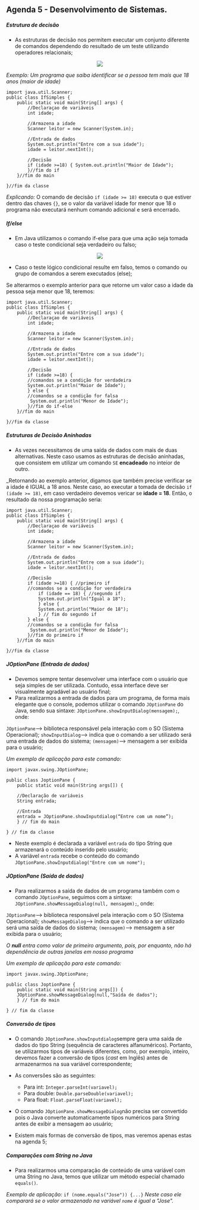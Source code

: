 ## Agenda 5 - Desenvolvimento de Sistemas.

##### Estrutura de decisão

- As estruturas de decisão nos permitem executar um conjunto diferente de comandos dependendo do resultado de um teste utilizando operadores relacionais;

<div align="center">

<img src="img/estrutura decisao.png">

</div>

_Exemplo: Um programa que saiba identificar se a pessoa tem mais que 18 anos (maior de idade)_
```
import java.util.Scanner; 
public class IfSimples {  
    public static void main(String[] args) { 
        //Declaraçao de variáveis 
        int idade; 
        
        //Armazena a idade 
        Scanner leitor = new Scanner(System.in);  
        
        //Entrada de dados 
        System.out.println("Entre com a sua idade"); 
        idade = leitor.nextInt(); 
        
        //Decisão 
        if (idade >=18) { System.out.println("Maior de Idade"); 
        }//fim do if 
    }//fim do main  
    
}//fim da classe 
```
_Explicando:_
O comando de decisão `if (idade >= 18)` executa o que estiver dentro das chaves `{}`, se o valor da variável idade for menor que 18 o programa não executará nenhum comando adicional e será encerrado.

##### If/else

- Em Java utilizamos o comando if-else para que uma ação seja tomada caso o teste condicional seja verdadeiro ou falso;

<div align="center">

<img src="img/estrutura decisao if-else.png">

</div>

- Caso o teste lógico condicional resulte em falso, temos o comando ou grupo de comandos a serem executados (else);

Se alterarmos o exemplo anterior para que retorne um valor caso a idade da pessoa seja menor que 18, teremos:

```
import java.util.Scanner; 
public class IfSimples {  
    public static void main(String[] args) { 
        //Declaraçao de variáveis 
        int idade; 
        
        //Armazena a idade 
        Scanner leitor = new Scanner(System.in);  
        
        //Entrada de dados 
        System.out.println("Entre com a sua idade"); 
        idade = leitor.nextInt(); 
        
        //Decisão 
        if (idade >=18) { 
        //comandos se a condição for verdadeira
        System.out.println("Maior de Idade"); 
        } else {
        //comandos se a condição for falsa
         System.out.println("Menor de Idade"); 
        }//fim do if-else
    }//fim do main  
    
}//fim da classe 
```

##### Estruturas de Decisão Aninhadas

- As vezes necessitamos de uma saída de dados com mais de duas alternativas. Neste caso usamos as estruturas de decisão aninhadas, que consistem em utilizar um comando `SE` **encadeado** no inteior de outro.

_Retornando ao exemplo anterior, digamos que também precise verificar se a idade é IGUAL a 18 anos. Neste caso, ao executar a tomada de decisão `if (idade >= 18)`, em caso verdadeiro devemos vericar se **idade = 18**. Então, o resultado da nossa programação seria:

```
import java.util.Scanner; 
public class IfSimples {  
    public static void main(String[] args) { 
        //Declaraçao de variáveis 
        int idade; 
        
        //Armazena a idade 
        Scanner leitor = new Scanner(System.in);  
        
        //Entrada de dados 
        System.out.println("Entre com a sua idade"); 
        idade = leitor.nextInt(); 
        
        //Decisão 
        if (idade >=18) { //primeiro if 
        //comandos se a condição for verdadeira
            if (idade == 18) { //segundo if
            System.out.println("Igual a 18");
            } else {
            System.out.println("Maior de 18");
            } // fim do segundo if
        } else {
        //comandos se a condição for falsa
         System.out.println("Menor de Idade"); 
        }//fim do primeiro if
    }//fim do main 
    
}//fim da classe 
```

##### JOptionPane (Entrada de dados)
- Devemos sempre tentar desenvolver uma interface com o usuário que seja simples de ser utilizada. Contudo, essa interface deve ser visualmente agradável ao usuário final;
- Para realizarmos a entrada de dados para um programa, de forma mais elegante que o console, podemos utilizar o comando `JOptionPane` do Java, sendo sua sintaxe: `JOptionPane.showInputDialog(mensagem);`, onde:

`JOptionPane`--> biblioteca responsável pela interação com o SO (Sistema Operacional);
`showInputDialog`--> indica que o comando a ser utilizado será uma entrada de dados do sistema;
`(mensagem)`--> mensagem a ser exibida para o usuário;

_Um exemplo de aplicação para este comando:_
```
import javax.swing.JOptionPane;

public class JoptionPane { 
    public static void main(String args[]) {

    //Declaração de variáveis
    String entrada; 

    //Entrada
    entrada = JOptionPane.showInputdialog(“Entre com um nome”);
    } // fim do main
    
} // fim da classe
```

- Neste exemplo é declarada a variável `entrada` do tipo String que armazenará o conteúdo inserido pelo usuário;
- A variável `entrada` recebe o conteúdo do comando `JOptionPane.showInputdialog("Entre com um nome");`

##### JOptionPane (Saída de dados)
- Para realizarmos a saída de dados de um programa também com o comando `JOptionPane`, seguimos com a sintaxe: `JOptionPane.showMessageDialog(null, mensagem);`, onde:

`JOptionPane`--> biblioteca responsável pela interação com o SO (Sistema Operacional);
`showMessageDialog`--> indica que o comando a ser utilizado será uma saída de dados do sistema;
`(mensagem)`--> mensagem a ser exibida para o usuário;

_O **null** entra como valor de primeiro argumento, pois, por enquanto, não há dependência de outras janelas em nosso programa_

_Um exemplo de aplicação para este comando:_
```
import javax.swing.JOptionPane;

public class JoptionPane { 
    public static void main(String args[]) {
    JOptionPane.showMessageDialog(null,"Saída de dados");    
    } // fim do main
    
} // fim da classe
```

##### Conversão de tipos

- O comando `JOptionPane.showInputdialog`sempre gera uma saída de dados do tipo String (sequência de caracteres alfanuméricos). Portanto, se utilizarmos tipos de variáveis diferentes, como, por exemplo, inteiro, devemos fazer a conversão de tipos (_cast_ em Inglês) antes de armazenarmos na sua variável correspondente;
- As conversões são as seguintes:

    - Para int: `Integer.parseInt(variavel);`
    - Para double: `Double.parseDouble(variavel);`
    - Para float: `Float.parseFloat(variavel);`
    
- O comando `JOptionPane.showMessageDialog`não precisa ser convertido pois o Java converte automaticamente tipos numéricos para String antes de exibir a mensagem ao usuário;
- Existem mais formas de conversão de tipos, mas veremos apenas estas na agenda 5;

##### Comparações com String no Java
- Para realizarmos uma comparação de conteúdo de uma variável com uma String no Java, temos que utilizar um método especial chamado `equals()`.

_Exemplo de aplicação:_
`if (nome.equals("Jose")) {...}`
_Neste caso ele comparará se o valor armazenado na variável `nome` é igual a "Jose"._